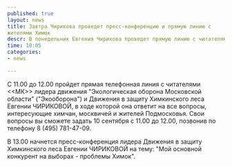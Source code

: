 ```yaml
---
published: true
layout: news
title: Завтра Чирикова проведет пресс-конференцию и прямую линию с
жителями Химок
descr: В понедельник Евгения Чирикова проведет прямую линию с читателями «МК» по поводу проблем, интересующих химчан, москвичей и жителей Подмосковья. Также пройдет пресс-конференция, где будет освещен тот же круг вопросов.
time: 18:05
categories:
- news

---
```


С 11.00 до 12.00 пройдет прямая телефонная линия с читателями <<МК>>
лидера движения "Экологическая оборона Московской области"
("Экооборона") и Движения в защиту Химкинского леса Евгении ЧИРИКОВОЙ,
в ходе которой она ответит на все вопросы, интересующие химчан,
москвичей и жителей Подмосковья.
Свои вопросы вы сможете задать 10 сентября с 11.00 до 12.00, позвонив
по телефону 8 (495) 781-47-09.

В 13.00 начнется пресс-конференция лидера Движения в защиту
Химкинского леса  Евгении ЧИРИКОВОЙ на тему: "Мой основной конкурент
на выборах - проблемы Химок".
